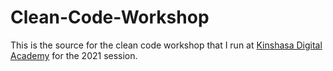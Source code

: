# Clean-Code-Workshop

This is the source for the clean code workshop that I run at [Kinshasa Digital Academy](https://kinshasadigital.academy) for the 2021 session.
